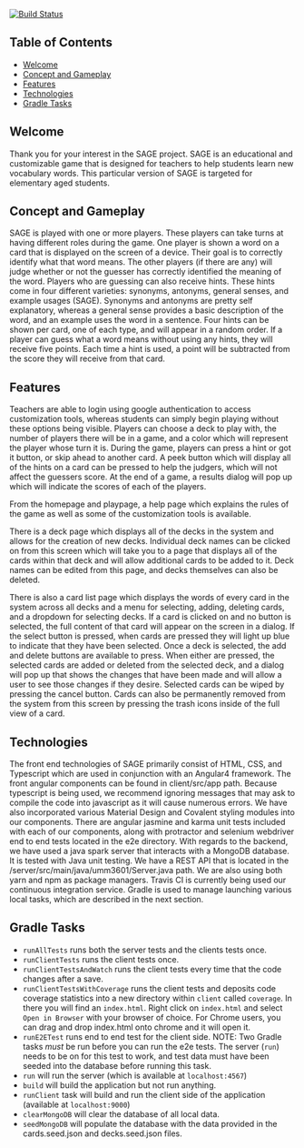 [![Build Status](https://travis-ci.org/UMM-CSci-3601-F17/iteration-3-raymond-shayler.svg?branch=style-like-shayler)](https://travis-ci.org/UMM-CSci-3601-F17/iteration-3-raymond-shayler)

<!-- TOC depthFrom:1 depthTo:5 withLinks:1 updateOnSave:1 orderedList:0 -->
## Table of Contents
- [Welcome](#welcome)
- [Concept and Gameplay](#concept-and-gameplay)
- [Features](#features)
- [Technologies](#technologies)
- [Gradle Tasks](#gradle-tasks)


<!-- /TOC -->

## Welcome
Thank you for your interest in the SAGE project. SAGE is an educational and customizable 
game that is designed for teachers to help students learn new vocabulary words. This particular
version of SAGE is targeted for elementary aged students.

## Concept and Gameplay

SAGE is played with one or more players. These players can take turns at having 
different roles during the game. One player is shown a word on a card that is 
displayed on the screen of a device. Their goal is to correctly identify what 
that word means. The other players (if there are any) will judge whether or not 
the guesser has correctly identified the meaning of the word. Players who are 
guessing can also receive hints. These hints come in four different
varieties: synonyms, antonyms, general senses, and example usages (SAGE). 
Synonyms and antonyms are pretty self explanatory, whereas a general sense 
provides a basic description of the word, and an example uses the word in a 
sentence. Four hints can be shown per card, one of each type, and will appear 
in a random order. If a player can guess what a word means without using any hints, 
they will receive five points. Each time a hint is used, a point will be subtracted 
from the score they will receive from that card.

## Features

Teachers are able to login using google authentication to access customization tools, whereas students can simply begin playing without these options being visible. Players can choose a deck to play with, the number of players there will be in a game, and a color which will represent the player whose turn it is. During the game, players can press a hint or got it button, or skip ahead to another card. A peek button which will display all of the hints on a card can be pressed to help the judgers, which will not affect the guessers score. At the end of a game, a results dialog will pop up which will indicate the scores of each of the players.
 
From the homepage and playpage, a help page which explains the rules of the game as well as some of the customization tools is available.
 
There is a deck page which displays all of the decks in the system and allows for the creation of new decks. Individual deck names can be clicked on from this screen which will take you to a page that displays all of the cards within that deck and will allow additional cards to be added to it. Deck names can be edited from this page, and decks themselves can also be deleted.
 
There is also a card list page which displays the words of every card in the system across all decks and a menu for selecting, adding, deleting cards, and a dropdown for selecting decks. If a card is clicked on and no button is selected, the full content of that card will appear on the screen in a dialog. If the select button is pressed, when cards are pressed they will light up blue to indicate that they have been selected. Once a deck is selected, the add and delete buttons are available to press. When either are pressed, the selected cards are added or deleted from the selected deck, and a dialog will pop up that shows the changes that have been made and will allow a user to see those changes if they desire. Selected cards can be wiped by pressing the cancel button. Cards can also be permanently removed from the system from this screen by pressing the trash icons inside of the full view of a card. 


## Technologies

The front end technologies of SAGE primarily consist of HTML, CSS, and Typescript 
which are used in conjunction with an Angular4 framework. The front angular components
can be found in client/src/app path.  Because typescript is being used, we recommend ignoring messages that may ask to compile the code into javascript as it will cause numerous errors. We have also incorporated various Material Design and 
Covalent styling modules into our components.  There are angular jasmine and karma unit tests included with each of our components, along with protractor and selenium webdriver end to end tests located in the e2e directory. With regards to the backend,
we have used a java spark server that interacts with a MongoDB database. It is tested with Java unit 
testing. We have a REST API that is located in the /server/src/main/java/umm3601/Server.java
path. We are also using both yarn and npm as package managers. Travis CI is currently being used
our continuous integration service. Gradle is used to manage launching
various local tasks, which are described in the next section.

## Gradle Tasks

* `runAllTests` runs both the server tests and the clients tests once.
* `runClientTests` runs the client tests once.
* `runClientTestsAndWatch` runs the client tests every time that the code changes after a save.
* `runClientTestsWithCoverage` runs the client tests and deposits code coverage statistics into a new directory within `client` called `coverage`. In there you will find an `index.html`. Right click on `index.html` and select `Open in Browser` with your browser of choice. For Chrome users, you can drag and drop index.html onto chrome and it will open it.  
* `runE2ETest` runs end to end test for the client side. NOTE: Two Gradle tasks _must_ be run before you can run the e2e tests. 
The server (`run`) needs to be on for this test to work, and test data
must have been seeded into the database before running this task.
* `run` will run the server (which is available at ``localhost:4567``)
* `build` will build the application but not run anything.
* `runClient` task will build and run the client side of the application (available at ``localhost:9000``)
* `clearMongoDB` will clear the database of all local data.
* `seedMongoDB` will populate the database with the data provided in the cards.seed.json and decks.seed.json files.
